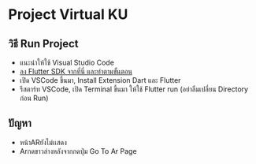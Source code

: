 # Project Virtual KU

## วิธี Run Project
- แนะนำให้ใช้ Visual Studio Code
- [ลง Flutter SDK จากที่นี่ และทำตามขั้นตอน](https://docs.flutter.dev/get-started/install/windows/desktop?tab=download)
- เปิด VSCode ขึ้นมา, Install Extension Dart และ Flutter
- รีสตาร์ท VSCode, เปิด Terminal ขึ้นมา ให้ใช้ Flutter run (อย่าลืมเปลี่ยน Directory ก่อน Run)

## ปัญหา
- หน้าARยังไม่เเสดง
- Arกดขาวล่างหลังจากกดปุ่ม Go To Ar Page
